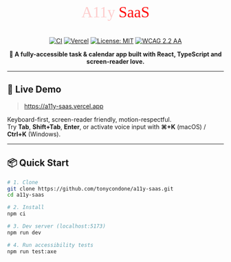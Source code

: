<!-- ┌─────────────────────────────────────────────────────────────┐
     │  A11Y-SAAS  –  Accessibility-First Task & Calendar Suite   │
     └─────────────────────────────────────────────────────────────┘ -->
<div align="center">

<!-- Animated SVG Logo -->
<svg width="320" height="80" viewBox="0 0 320 80" xmlns="http://www.w3.org/2000/svg" aria-labelledby="logoTitle">
  <title id="logoTitle">A11y SaaS Logo</title>
  <text x="50%" y="50%" dominant-baseline="middle" text-anchor="middle" font-size="36" fill="#ff0d0d" font-family="Arial Black">
    <tspan class="a11y">A11y</tspan><tspan dx="8" class="saas">SaaS</tspan>
  </text>
  <style>
    .a11y { animation: popIn .8s ease-out forwards; }
    .saas { animation: popIn .8s .2s ease-out forwards; transform-origin: center; }
    @keyframes popIn {
      0%   { transform: scale(.3); opacity: 0; }
      100% { transform: scale(1); opacity: 1; }
    }
  </style>
</svg>

<!-- Badges -->
[![CI](https://github.com/tonycondone/a11y-saas/actions/workflows/ci.yml/badge.svg)](https://github.com/tonycondone/a11y-saas/actions)
[![Vercel](https://img.shields.io/github/deployments/tonycondone/a11y-saas/production?label=vercel&logo=vercel)](https://a11y-saas.vercel.app)
[![License: MIT](https://img.shields.io/badge/license-MIT-green.svg)](LICENSE)
[![WCAG 2.2 AA](https://img.shields.io/badge/WCAG-2.2%20AA-blueviolet)](https://www.w3.org/WAI/WCAG22/quickref)

**🚀 A fully-accessible task & calendar app built with React, TypeScript and screen-reader love.**

</div>

---

## 🌟 Live Demo
> https://a11y-saas.vercel.app

Keyboard-first, screen-reader friendly, motion-respectful.  
Try **Tab**, **Shift+Tab**, **Enter**, or activate voice input with **⌘+K** (macOS) / **Ctrl+K** (Windows).

---

## 📦 Quick Start

```bash
# 1. Clone
git clone https://github.com/tonycondone/a11y-saas.git
cd a11y-saas

# 2. Install
npm ci

# 3. Dev server (localhost:5173)
npm run dev

# 4. Run accessibility tests
npm run test:axe